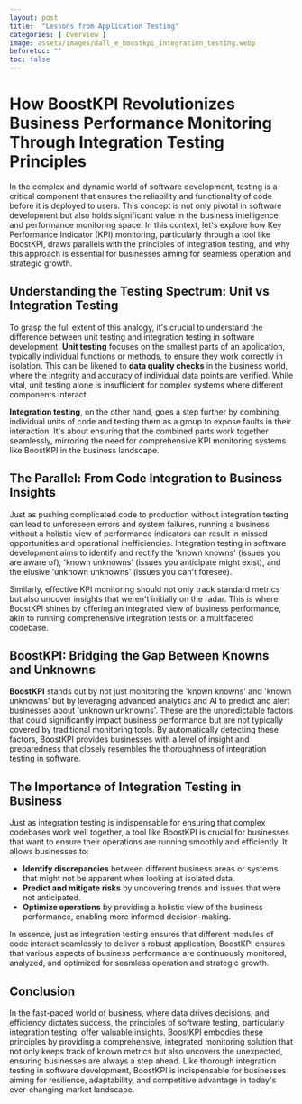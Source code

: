 ```yaml
---
layout: post
title:  "Lessons from Application Testing"
categories: [ Overview ]
image: assets/images/dall_e_boostkpi_integration_testing.webp
beforetoc: ""
toc: false
---
```


# How BoostKPI Revolutionizes Business Performance Monitoring Through Integration Testing Principles

In the complex and dynamic world of software development, testing is a critical component that ensures the reliability and functionality of code before it is deployed to users. This concept is not only pivotal in software development but also holds significant value in the business intelligence and performance monitoring space. In this context, let's explore how Key Performance Indicator (KPI) monitoring, particularly through a tool like BoostKPI, draws parallels with the principles of integration testing, and why this approach is essential for businesses aiming for seamless operation and strategic growth.

## Understanding the Testing Spectrum: Unit vs Integration Testing

To grasp the full extent of this analogy, it's crucial to understand the difference between unit testing and integration testing in software development. **Unit testing** focuses on the smallest parts of an application, typically individual functions or methods, to ensure they work correctly in isolation. This can be likened to **data quality checks** in the business world, where the integrity and accuracy of individual data points are verified. While vital, unit testing alone is insufficient for complex systems where different components interact.

**Integration testing**, on the other hand, goes a step further by combining individual units of code and testing them as a group to expose faults in their interaction. It's about ensuring that the combined parts work together seamlessly, mirroring the need for comprehensive KPI monitoring systems like BoostKPI in the business landscape.

## The Parallel: From Code Integration to Business Insights

Just as pushing complicated code to production without integration testing can lead to unforeseen errors and system failures, running a business without a holistic view of performance indicators can result in missed opportunities and operational inefficiencies. Integration testing in software development aims to identify and rectify the 'known knowns' (issues you are aware of), 'known unknowns' (issues you anticipate might exist), and the elusive 'unknown unknowns' (issues you can't foresee).

Similarly, effective KPI monitoring should not only track standard metrics but also uncover insights that weren't initially on the radar. This is where BoostKPI shines by offering an integrated view of business performance, akin to running comprehensive integration tests on a multifaceted codebase.

## BoostKPI: Bridging the Gap Between Knowns and Unknowns

**BoostKPI** stands out by not just monitoring the 'known knowns' and 'known unknowns' but by leveraging advanced analytics and AI to predict and alert businesses about 'unknown unknowns'. These are the unpredictable factors that could significantly impact business performance but are not typically covered by traditional monitoring tools. By automatically detecting these factors, BoostKPI provides businesses with a level of insight and preparedness that closely resembles the thoroughness of integration testing in software.

## The Importance of Integration Testing in Business

Just as integration testing is indispensable for ensuring that complex codebases work well together, a tool like BoostKPI is crucial for businesses that want to ensure their operations are running smoothly and efficiently. It allows businesses to:

- **Identify discrepancies** between different business areas or systems that might not be apparent when looking at isolated data.
- **Predict and mitigate risks** by uncovering trends and issues that were not anticipated.
- **Optimize operations** by providing a holistic view of the business performance, enabling more informed decision-making.

In essence, just as integration testing ensures that different modules of code interact seamlessly to deliver a robust application, BoostKPI ensures that various aspects of business performance are continuously monitored, analyzed, and optimized for seamless operation and strategic growth.

## Conclusion

In the fast-paced world of business, where data drives decisions, and efficiency dictates success, the principles of software testing, particularly integration testing, offer valuable insights. BoostKPI embodies these principles by providing a comprehensive, integrated monitoring solution that not only keeps track of known metrics but also uncovers the unexpected, ensuring businesses are always a step ahead. Like thorough integration testing in software development, BoostKPI is indispensable for businesses aiming for resilience, adaptability, and competitive advantage in today's ever-changing market landscape.
